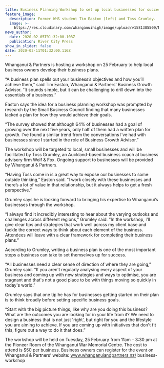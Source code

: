 ```yaml
---
title: Business Planning Workshop to set up local businesses for success
feature_image:
  description: Former WHS student Tim Easton (left) and Toss Grumley.
  image: >-
    https://res.cloudinary.com/whanganuihigh/image/upload/v1581385509/News/RCP_5.2.20_both_tim_and_toss.jpg
news_author:
  date: 2020-02-05T01:32:00.103Z
  publication: River City Press
show_in_slider: false
date: 2020-02-11T01:32:00.116Z
---
```

Whanganui & Partners is hosting a workshop on 25 February to help local business owners develop their business plans.

“A business plan spells out your business’s objectives and how you’ll achieve them,” said Tim Easton, Whanganui & Partners’ Business Growth Advisor. “It sounds simple, but it can be challenging to drill down into the essentials of a business.”

Easton says the idea for a business planning workshop was prompted by research by the Small Business Council finding that many businesses lacked a plan for how they would achieve their goals.

“The survey showed that although 64% of businesses had a goal of growing over the next five years, only half of them had a written plan for growth. I’ve found a similar trend from the conversations I’ve had with businesses since I started in the role of Business Growth Advisor.”

The workshop will be targeted to local, small businesses and will be facilitated by Toss Grumley, an Auckland-based business coach at business advisory firm Wolf & Fox. Ongoing support to businesses will be provided by Whanganui & Partners.

“Having Toss come in is a great way to expose our businesses to some outside thinking,” Easton said. “I work closely with these businesses and there’s a lot of value in that relationship, but it always helps to get a fresh perspective.”

Grumley says he is looking forward to bringing his expertise to Whanganui’s businesses through the workshop.

“I always find it incredibly interesting to hear about the varying outlooks and challenges across different regions,” Grumley said. “In the workshop, I'll give clear tips and strategies that work well across my client base and tackle the correct ways to think about each element of the business. Attendees will leave with a clear framework for completing their business plans.”

According to Grumley, writing a business plan is one of the most important steps a business can take to set themselves up for success.

“All businesses need a clear sense of direction of where they are going,” Grumley said. “If you aren't regularly analysing every aspect of your business and coming up with new strategies and ways to optimise, you are stagnant and that's not a good place to be with things moving so quickly in today's world.”

Grumley says that one tip he has for businesses getting started on their plan is to think broadly before setting specific business goals.

“Start with the big picture things, like why are you doing this business? What are the outcomes you are looking for in your life from it? We need to design a business that is not just 'right', but right for you and the lifestyle you are aiming to achieve. If you are coming up with initiatives that don't fit this, figure out a way to do it that does.”

The workshop will be held on Tuesday, 25 February from 11am – 3:30 pm at the Pioneer Room of the Whanganui War Memorial Centre. The cost to attend is $50 per business. Business owners can register for the event on Whanganui & Partners’ website: www.whanganuiandpartners.nz/ business-workshop
